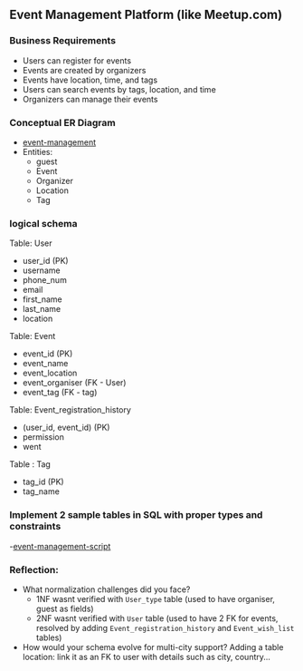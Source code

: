 ## Event Management Platform (like Meetup.com)
### Business Requirements
- Users can register for events
- Events are created by organizers
- Events have location, time, and tags
- Users can search events by tags, location, and time
- Organizers can manage their events

### Conceptual ER Diagram
- [event-management](event_management.png)
- Entities:
  - guest
  - Event
  - Organizer
  - Location
  - Tag

### logical schema
Table: User
- user_id (PK)
- username
- phone_num
- email
- first_name
- last_name
- location
  
Table: Event
- event_id (PK)
- event_name
- event_location
- event_organiser (FK - User)
- event_tag (FK - tag)

Table: Event_registration_history
- (user_id, event_id) (PK)
- permission
- went

Table : Tag
- tag_id (PK)
- tag_name

### Implement 2 sample tables in SQL with proper types and constraints
-[event-management-script](event-management-script.sql)

### Reflection:
- What normalization challenges did you face?
  - 1NF wasnt verified with `User_type` table (used to have organiser, guest as fields)
  - 2NF wasnt verified with `User` table (used to have 2 FK for events, resolved by adding `Event_registration_history` and `Event_wish_list` tables)
- How would your schema evolve for multi-city support?
  Adding a table location: link it as an FK to user with details such as city, country...